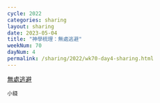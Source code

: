 ```yaml
---
cycle: 2022
categories: sharing
layout: sharing
date: 2023-05-04
title: "神學梳理：無處逃避"
weekNum: 70
dayNum: 4
permalink: /sharing/2022/wk70-day4-sharing.html
---
```

[無處逃避](https://eccseattle.github.io/media/sharing/2022/wk070/2023-05-04-bin.m4a)

`小錢`
